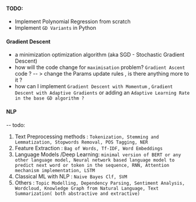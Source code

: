 #### TODO:

- Implement Polynomial Regression from scratch
- Implement `GD Variants` in Python

#### Gradient Descent

- a  minimization optimization algorithm (aka SGD - Stochastic Gradient Descent)
- how will the code change for `maximisation` problem? `Gradient Ascent` code ? -- > change the Params update rules , is there anything more to it ?
- how can I implement `Gradient Descent with Momentum` , `Gradient Descent with Adaptive Gradients` or adding an `Adaptive Learning Rate  in the base GD algorithm ?`

#### NLP 

-- todo: 

1. Text Preprocessing methods : `Tokenization, Stemming and Lemmatization, Stopwords Removal, POS Tagging, NER`
2. Feature Extraction : `Bag of Words, Tf-IDF, Word Embeddings`
3. Language Models /Deep Learning: `minimal version of BERT or any other language model, Neural network based language model to predict next word or token in the sequence, RNN, Attention mechanism implementation, LSTM`
4. Classical ML with NLP  : `Naive Bayes Clf, SVM`
5. Others : `Topic Modelling, Dependency Parsing, Sentiment Analysis, Wordcloud, Knowledge Graph from Natural Language, Text Summarization( both abstractive and extractive)`
